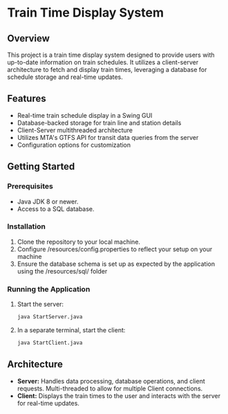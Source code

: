 
# Train Time Display System

## Overview
This project is a train time display system designed to provide users with up-to-date information on train schedules. It utilizes a client-server architecture to fetch and display train times, leveraging a database for schedule storage and real-time updates.

## Features
- Real-time train schedule display in a Swing GUI
- Database-backed storage for train line and station details
- Client-Server multithreaded architecture
- Utilizes MTA's GTFS API for transit data queries from the server
- Configuration options for customization

## Getting Started

### Prerequisites
- Java JDK 8 or newer.
- Access to a SQL database.

### Installation
1. Clone the repository to your local machine.
2. Configure /resources/config.properties to reflect your setup on your machine
3. Ensure the database schema is set up as expected by the application using the /resources/sql/ folder

### Running the Application
1. Start the server:
   ```bash
   java StartServer.java
   ```
2. In a separate terminal, start the client:
   ```bash
   java StartClient.java
   ```

## Architecture
- **Server:** Handles data processing, database operations, and client requests. Multi-threaded to allow for multiple Client connections.
- **Client:** Displays the train times to the user and interacts with the server for real-time updates.
